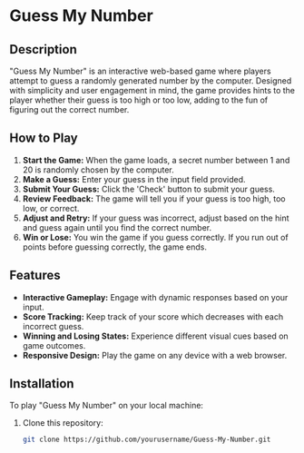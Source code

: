 # Guess My Number

## Description
"Guess My Number" is an interactive web-based game where players attempt to guess a randomly generated number by the computer. Designed with simplicity and user engagement in mind, the game provides hints to the player whether their guess is too high or too low, adding to the fun of figuring out the correct number.

## How to Play
1. **Start the Game:** When the game loads, a secret number between 1 and 20 is randomly chosen by the computer.
2. **Make a Guess:** Enter your guess in the input field provided.
3. **Submit Your Guess:** Click the 'Check' button to submit your guess.
4. **Review Feedback:** The game will tell you if your guess is too high, too low, or correct.
5. **Adjust and Retry:** If your guess was incorrect, adjust based on the hint and guess again until you find the correct number.
6. **Win or Lose:** You win the game if you guess correctly. If you run out of points before guessing correctly, the game ends.

## Features
- **Interactive Gameplay:** Engage with dynamic responses based on your input.
- **Score Tracking:** Keep track of your score which decreases with each incorrect guess.
- **Winning and Losing States:** Experience different visual cues based on game outcomes.
- **Responsive Design:** Play the game on any device with a web browser.

## Installation
To play "Guess My Number" on your local machine:
1. Clone this repository:
   ```bash
   git clone https://github.com/yourusername/Guess-My-Number.git
